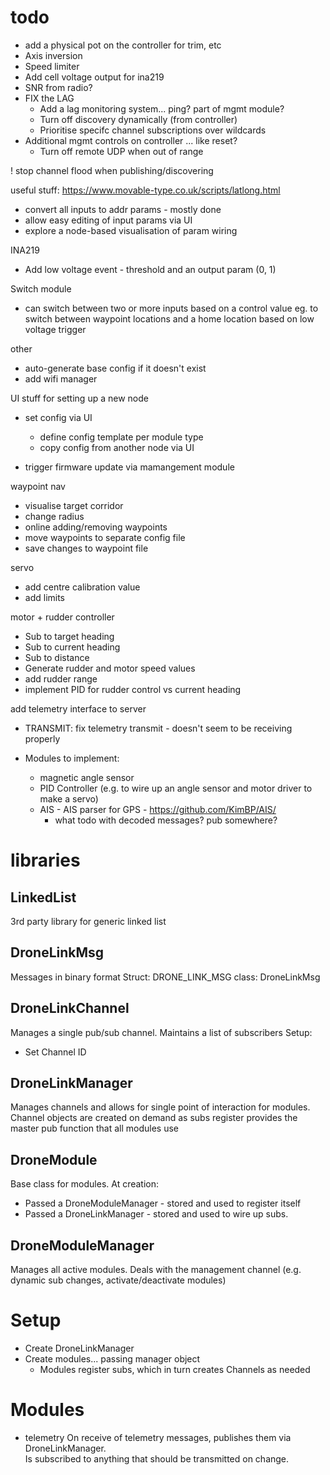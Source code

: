 
# todo

* add a physical pot on the controller for trim, etc
* Axis inversion
* Speed limiter
* Add cell voltage output for ina219
* SNR from radio?
* FIX the LAG
   * Add a lag monitoring system... ping? part of mgmt module?
   * Turn off discovery dynamically (from controller)
   * Prioritise specifc channel subscriptions over wildcards
* Additional mgmt controls on controller ... like reset?
   * Turn off remote UDP when out of range


! stop channel flood when publishing/discovering


useful stuff: https://www.movable-type.co.uk/scripts/latlong.html


* convert all inputs to addr params - mostly done
* allow easy editing of input params via UI
* explore a node-based visualisation of param wiring


INA219
* Add low voltage event - threshold and an output param (0, 1)

Switch module
* can switch between two or more inputs based on a control value
eg. to switch between waypoint locations and a home location based on low voltage trigger

other
* auto-generate base config if it doesn't exist
* add wifi manager

UI stuff for setting up a new node
* set config via UI
  * define config template per module type
  * copy config from another node via UI


* trigger firmware update via mamangement module



waypoint nav
* visualise target corridor
* change radius
* online adding/removing waypoints
* move waypoints to separate config file
* save changes to waypoint file


servo
* add centre calibration value
* add limits

motor + rudder controller
* Sub to target heading
* Sub to current heading
* Sub to distance
* Generate rudder and motor speed values
* add rudder range
* implement PID for rudder control vs current heading


add telemetry interface to server
* TRANSMIT: fix telemetry transmit - doesn't seem to be receiving properly


* Modules to implement:
  * magnetic angle sensor
  * PID Controller (e.g. to wire up an angle sensor and motor driver to make a servo)
  * AIS - AIS parser for GPS - https://github.com/KimBP/AIS/
    * what todo with decoded messages?  pub somewhere?


# libraries

## LinkedList
3rd party library for generic linked list


## DroneLinkMsg
Messages in binary format
Struct: DRONE_LINK_MSG
class: DroneLinkMsg

## DroneLinkChannel
Manages a single pub/sub channel.  Maintains a list of subscribers
Setup:
 - Set Channel ID

## DroneLinkManager
Manages channels and allows for single point of interaction for modules.
Channel objects are created on demand as subs register
provides the master pub function that all modules use


## DroneModule
Base class for modules.
At creation:
* Passed a DroneModuleManager - stored and used to register itself
* Passed a DroneLinkManager - stored and used to wire up subs.


## DroneModuleManager
Manages all active modules.  Deals with the management channel (e.g. dynamic sub changes, activate/deactivate modules)


# Setup

* Create DroneLinkManager
* Create modules... passing manager object
  * Modules register subs, which in turn creates Channels as needed


# Modules

* telemetry
On receive of telemetry messages, publishes them via DroneLinkManager.  
Is subscribed to anything that should be transmitted on change.  

